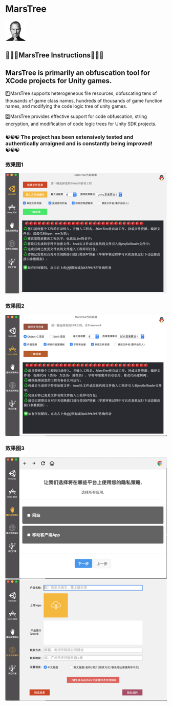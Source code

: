 # MarsTree
  ![网络不佳，再次刷新显示图片](https://github.com/CoderChan/MarsTree/blob/master/%E4%BB%8B%E7%BB%8D%E5%9B%BE/logo.png?raw=true)
## 🍎🍎🍎MarsTree Instructions🍎🍎🍎
 ## MarsTree is primarily an obfuscation tool for XCode projects for Unity games. 
 
 1️⃣MarsTree supports heterogeneous file resources, obfuscating tens of thousands of game class names, hundreds of thousands of game function names, and modifying the code logic tree of unity games.
 
 2️⃣MarsTree provides effective support for code obfuscation, string encryption, and modification of code logic trees for Unity SDK projects.  
 
 
 ### ☯️☯️☯️    The project has been extensively tested and authentically arraigned and is constantly being improved!   ☯️☯️☯️
 
 
 ### 效果图1
 ![网络不佳，再次刷新显示图片](https://github.com/CoderChan/MarsTree/blob/master/%E4%BB%8B%E7%BB%8D%E5%9B%BE/1.png?raw=true)
 ### 效果图2
 ![网络不佳，再次刷新显示图片](https://github.com/CoderChan/MarsTree/blob/master/%E4%BB%8B%E7%BB%8D%E5%9B%BE/2.png?raw=true)
 ### 效果图3
 ![网络不佳，再次刷新显示图片](https://github.com/CoderChan/MarsTree/blob/master/%E4%BB%8B%E7%BB%8D%E5%9B%BE/3.png?raw=true)
  ![网络不佳，再次刷新显示图片](https://github.com/CoderChan/MarsTree/blob/master/%E4%BB%8B%E7%BB%8D%E5%9B%BE/4.png?raw=true)
